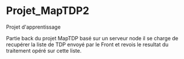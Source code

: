 # Projet_MapTDP2
Projet d'apprentissage

Partie back du projet MapTDP basé sur un serveur node il se charge de recupérer la liste de TDP envoyé par le Front et 
revois le resultat du traitement opéré sur cette liste.
